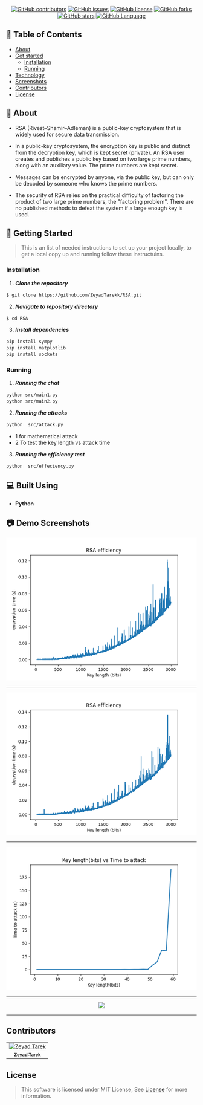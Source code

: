 <div align="center">

[![GitHub contributors](https://img.shields.io/github/contributors/ZeyadTarekk/RSA)](https://github.com/ZeyadTarekk/RSA/contributors)
[![GitHub issues](https://img.shields.io/github/issues/ZeyadTarekk/RSA)](https://github.com/ZeyadTarekk/RSA/issues)
[![GitHub license](https://img.shields.io/github/license/ZeyadTarekk/RSA)](https://github.com/ZeyadTarekk/RSA/blob/master/LICENSE)
[![GitHub forks](https://img.shields.io/github/forks/ZeyadTarekk/RSA)](https://github.com/ZeyadTarekk/RSA/network)
[![GitHub stars](https://img.shields.io/github/stars/ZeyadTarekk/RSA)](https://github.com/ZeyadTarekk/RSA/stargazers)
[![GitHub Language](https://img.shields.io/github/languages/top/ZeyadTarekk/RSA)](https://img.shields.io/github/languages/count/ZeyadTarekk/RSA)

</div>

## 📝 Table of Contents

- [About](#about)
- [Get started](#get-started)
  - [Installation](#Install)
  - [Running](#running)
- [Technology](#tech)
- [Screenshots](#Screenshots)
- [Contributors](#Contributors)
- [License](#license)

## 📙 About <a name = "about"></a>

- RSA (Rivest–Shamir–Adleman) is a public-key cryptosystem that is widely used for secure data transmission.
- In a public-key cryptosystem, the encryption key is public and distinct from the decryption key, which is kept secret (private). An RSA user creates and publishes a public key based on two large prime numbers, along with an auxiliary value. The prime numbers are kept secret.
- Messages can be encrypted by anyone, via the public key, but can only be decoded by
  someone who knows the prime numbers.

- The security of RSA relies on the practical difficulty of factoring the product of two large prime numbers, the "factoring problem". There are no published methods to defeat the system if a large enough key is used.

## 🏁 Getting Started <a name = "get-started"></a>

> This is an list of needed instructions to set up your project locally, to get a local copy up and running follow these
> instructuins.

### Installation <a name = "Install"></a>

1. **_Clone the repository_**

```sh
$ git clone https://github.com/ZeyadTarekk/RSA.git
```

2. **_Navigate to repository directory_**

```sh
$ cd RSA
```

3. **_Install dependencies_**

```sh
pip install sympy
pip install matplotlib
pip install sockets
```

### Running <a name = "running"></a>

1. **_Running the chat_**

```sh
python src/main1.py
python src/main2.py
```

2. **_Running the attacks_**

```sh
python  src/attack.py
```

- 1 for mathematical attack
- 2 To test the key length vs attack time

3. **_Running the efficiency test_**

```sh
python  src/effeciency.py
```

## 💻 Built Using <a name = "tech"></a>

- **Python**

## 📷 Demo Screenshots <a name = "Screenshots"></a>

<div align="center">

   <img src="screenshots/Figure_1.png">
   <hr>
   <img src="screenshots/Figure_2.png">
   <hr>
   <img  src="screenshots/Figure_3.png"></a>
   <hr>
   <img  src="screenshots/"></a>
   <hr>
   
</div>

## Contributors <a name = "Contributors"></a>

<table>
  <tr>
    <td align="center">
    <a href="https://github.com/ZeyadTarekk" target="_black">
    <img src="https://avatars.githubusercontent.com/u/76125650?v=4" width="150px;" alt="Zeyad Tarek"/>
    <br />
    <sub><b>Zeyad Tarek</b></sub></a>

  </tr>
 </table>

## License <a name = "license"></a>

> This software is licensed under MIT License, See [License](https://github.com/ZeyadTarekk/RSA/blob/main/LICENSE) for more information.

